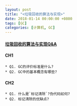 ```yaml
---
layout: post
title: "<垃圾回收的算法与实现>"
date: 2018-01-14 00:00:00 +0800
tags: [GC]
categories: [计算机, GC]
---
```



#### [垃圾回收的算法与实现Q&A](https://book.douban.com/subject/26821357/)


#### CH1
    * Q1. GC的评价标准是什么?
    * Q2. GC中的基本概念有哪些?

#### CH2
    * Q1. 什么是`标记清除`?伪代码如何?
    * Q2. 标记清除的优缺点?
